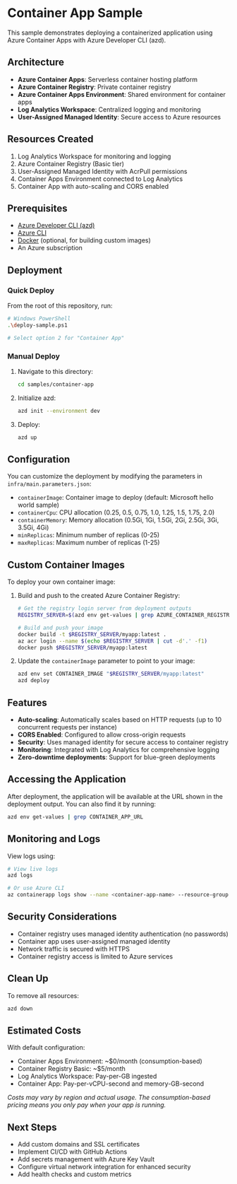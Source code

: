 # Container App Sample

This sample demonstrates deploying a containerized application using Azure Container Apps with Azure Developer CLI (azd).

## Architecture

- **Azure Container Apps**: Serverless container hosting platform
- **Azure Container Registry**: Private container registry
- **Azure Container Apps Environment**: Shared environment for container apps
- **Log Analytics Workspace**: Centralized logging and monitoring
- **User-Assigned Managed Identity**: Secure access to Azure resources

## Resources Created

1. Log Analytics Workspace for monitoring and logging
2. Azure Container Registry (Basic tier)
3. User-Assigned Managed Identity with AcrPull permissions
4. Container Apps Environment connected to Log Analytics
5. Container App with auto-scaling and CORS enabled

## Prerequisites

- [Azure Developer CLI (azd)](https://learn.microsoft.com/en-us/azure/developer/azure-developer-cli/install-azd)
- [Azure CLI](https://docs.microsoft.com/en-us/cli/azure/install-azure-cli)
- [Docker](https://docs.docker.com/get-docker/) (optional, for building custom images)
- An Azure subscription

## Deployment

### Quick Deploy

From the root of this repository, run:

```bash
# Windows PowerShell
.\deploy-sample.ps1

# Select option 2 for "Container App"
```

### Manual Deploy

1. Navigate to this directory:
   ```bash
   cd samples/container-app
   ```

2. Initialize azd:
   ```bash
   azd init --environment dev
   ```

3. Deploy:
   ```bash
   azd up
   ```

## Configuration

You can customize the deployment by modifying the parameters in `infra/main.parameters.json`:

- `containerImage`: Container image to deploy (default: Microsoft hello world sample)
- `containerCpu`: CPU allocation (0.25, 0.5, 0.75, 1.0, 1.25, 1.5, 1.75, 2.0)
- `containerMemory`: Memory allocation (0.5Gi, 1Gi, 1.5Gi, 2Gi, 2.5Gi, 3Gi, 3.5Gi, 4Gi)
- `minReplicas`: Minimum number of replicas (0-25)
- `maxReplicas`: Maximum number of replicas (1-25)

## Custom Container Images

To deploy your own container image:

1. Build and push to the created Azure Container Registry:
   ```bash
   # Get the registry login server from deployment outputs
   REGISTRY_SERVER=$(azd env get-values | grep AZURE_CONTAINER_REGISTRY_ENDPOINT | cut -d'=' -f2)
   
   # Build and push your image
   docker build -t $REGISTRY_SERVER/myapp:latest .
   az acr login --name $(echo $REGISTRY_SERVER | cut -d'.' -f1)
   docker push $REGISTRY_SERVER/myapp:latest
   ```

2. Update the `containerImage` parameter to point to your image:
   ```bash
   azd env set CONTAINER_IMAGE "$REGISTRY_SERVER/myapp:latest"
   azd deploy
   ```

## Features

- **Auto-scaling**: Automatically scales based on HTTP requests (up to 10 concurrent requests per instance)
- **CORS Enabled**: Configured to allow cross-origin requests
- **Security**: Uses managed identity for secure access to container registry
- **Monitoring**: Integrated with Log Analytics for comprehensive logging
- **Zero-downtime deployments**: Support for blue-green deployments

## Accessing the Application

After deployment, the application will be available at the URL shown in the deployment output. You can also find it by running:

```bash
azd env get-values | grep CONTAINER_APP_URL
```

## Monitoring and Logs

View logs using:

```bash
# View live logs
azd logs

# Or use Azure CLI
az containerapp logs show --name <container-app-name> --resource-group <resource-group-name> --follow
```

## Security Considerations

- Container registry uses managed identity authentication (no passwords)
- Container app uses user-assigned managed identity
- Network traffic is secured with HTTPS
- Container registry access is limited to Azure services

## Clean Up

To remove all resources:

```bash
azd down
```

## Estimated Costs

With default configuration:
- Container Apps Environment: ~$0/month (consumption-based)
- Container Registry Basic: ~$5/month
- Log Analytics Workspace: Pay-per-GB ingested
- Container App: Pay-per-vCPU-second and memory-GB-second

*Costs may vary by region and actual usage. The consumption-based pricing means you only pay when your app is running.*

## Next Steps

- Add custom domains and SSL certificates
- Implement CI/CD with GitHub Actions
- Add secrets management with Azure Key Vault
- Configure virtual network integration for enhanced security
- Add health checks and custom metrics

